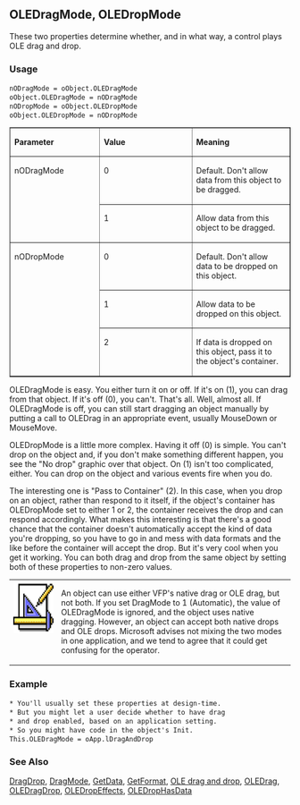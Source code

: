 ## OLEDragMode, OLEDropMode

These two properties determine whether, and in what way, a control plays OLE drag and drop.

### Usage

```foxpro
nODragMode = oObject.OLEDragMode
oObject.OLEDragMode = nODragMode
nODropMode = oObject.OLEDropMode
oObject.OLEDropMode = nODropMode
```
<table border cellspacing=0 cellpadding=0 width=100%>
<tr>
  <td width=32% valign=top>
  <p><b>Parameter</b></p>
  </td>
  <td width=23% valign=top>
  <p><b>Value</b></p>
  </td>
  <td width=45% valign=top>
  <p><b>Meaning</b></p>
  </td>
 </tr>
<tr>
  <td width=32% rowspan=2 valign=top>
  <p>nODragMode</p>
  </td>
  <td width=23% valign=top>
  <p>0</p>
  </td>
  <td width=45% valign=top>
  <p>Default. Don't allow data from this object to be dragged.</p>
  </td>
 </tr>
<tr>
  <td width=33% valign=top>
  <p>1</p>
  </td>
  <td width=67% valign=top>
  <p>Allow data from this object to be dragged.</p>
  </td>
 </tr>
<tr>
  <td width=32% rowspan=3 valign=top>
  <p>nODropMode</p>
  </td>
  <td width=23% valign=top>
  <p>0</p>
  </td>
  <td width=45% valign=top>
  <p>Default. Don't allow data to be dropped on this object.</p>
  </td>
 </tr>
<tr>
  <td width=33% valign=top>
  <p>1</p>
  </td>
  <td width=67% valign=top>
  <p>Allow data to be dropped on this object.</p>
  </td>
 </tr>
<tr>
  <td width=33% valign=top>
  <p>2</p>
  </td>
  <td width=67% valign=top>
  <p>If data is dropped on this object, pass it to the object's container.</p>
  </td>
 </tr>
</table>

OLEDragMode is easy. You either turn it on or off. If it's on (1), you can drag from that object. If it's off (0), you can't. That's all. Well, almost all. If OLEDragMode is off, you can still start dragging an object manually by putting a call to OLEDrag in an appropriate event, usually MouseDown or MouseMove.

OLEDropMode is a little more complex. Having it off (0) is simple. You can't drop on the object and, if you don't make something different happen, you see the "No drop" graphic over that object. On (1) isn't too complicated, either. You can drop on the object and various events fire when you do. 

The interesting one is "Pass to Container" (2). In this case, when you drop on an object, rather than respond to it itself, if the object's container has OLEDropMode set to either 1 or 2, the container receives the drop and can respond accordingly. What makes this interesting is that there's a good chance that the container doesn't automatically accept the kind of data you're dropping, so you have to go in and mess with data formats and the like before the container will accept the drop. But it's very cool when you get it working. You can both drag and drop from the same object by setting both of these properties to non-zero values. 

<table border=0 cellspacing=0 cellpadding=0 width=100%>
<tr>
  <td width=17% valign=top>
<img width=94 height=94 src="Design.gif"></p>
  </td>
  <td width=83%>
  <p>An object can use either VFP's native drag or OLE drag, but not both. If you set DragMode to 1 (Automatic), the value of OLEDragMode is ignored, and the object uses native dragging. However, an object can accept both native drops and OLE drops. Microsoft advises not mixing the two modes in one application, and we tend to agree that it could get confusing for the operator.</p>
  </td>
 </tr>
</table>

### Example

```foxpro
* You'll usually set these properties at design-time.
* But you might let a user decide whether to have drag
* and drop enabled, based on an application setting.
* So you might have code in the object's Init.
This.OLEDragMode = oApp.lDragAndDrop
```
### See Also

[DragDrop](s4g356.md), [DragMode](s4g356.md), [GetData](s4g776.md), [GetFormat](s4g778.md), [OLE drag and drop](s4g830.md), [OLEDrag](s4g824.md), [OLEDragDrop](s4g823.md), [OLEDropEffects](s4g827.md), [OLEDropHasData](s4g827.md)